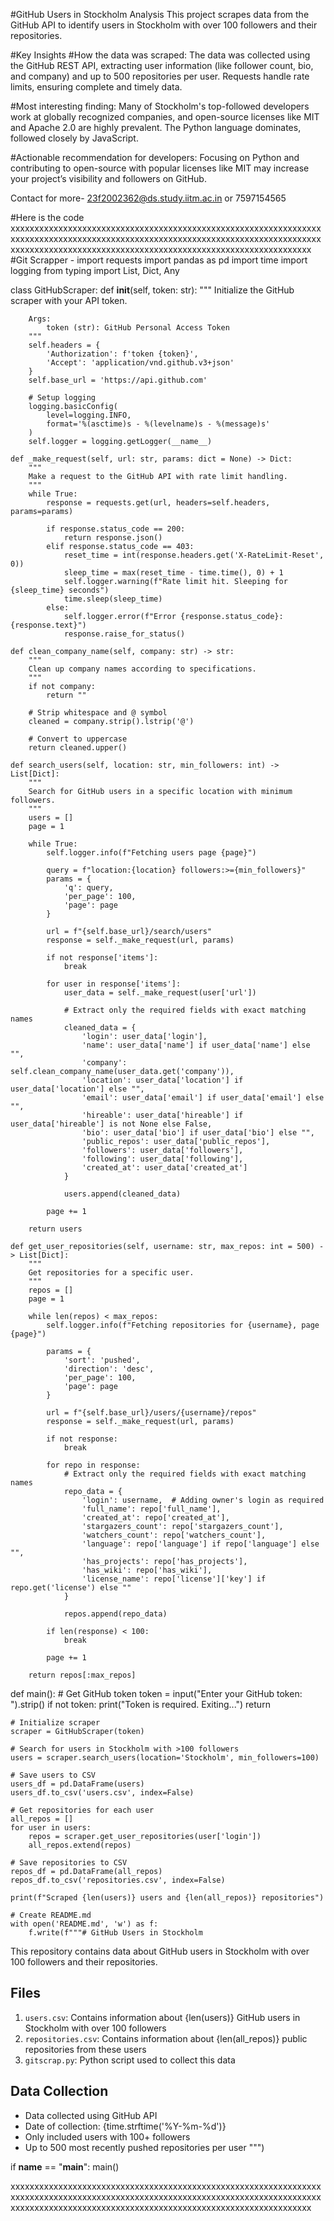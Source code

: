 #GitHub Users in Stockholm Analysis
This project scrapes data from the GitHub API to identify users in Stockholm with over 100 followers and their repositories.

#Key Insights
#How the data was scraped: 
The data was collected using the GitHub REST API, extracting user information (like follower count, bio, and company) and up to 500 repositories per user. Requests handle rate limits, ensuring complete and timely data.

#Most interesting finding:
Many of Stockholm's top-followed developers work at globally recognized companies, and open-source licenses like MIT and Apache 2.0 are highly prevalent. The Python language dominates, followed closely by JavaScript.

#Actionable recommendation for developers: 
Focusing on Python and contributing to open-source with popular licenses like MIT may increase your project’s visibility and followers on GitHub.



Contact for more- 23f2002362@ds.study.iitm.ac.in or 7597154565



#Here is the code
xxxxxxxxxxxxxxxxxxxxxxxxxxxxxxxxxxxxxxxxxxxxxxxxxxxxxxxxxxxxxxxxxxxxxxxxxxxxxxxxxxxxxxxxxxxxxxxxxxxxxxxxxxxxxxxxxxxxxxxxxxxxxxxxxxxxxxxxxxxxxxxxxxxxxxxxxxxxxxxxxxxxxxxxxxxxxxxxxxxxxxxxxxxxxxxxx
#Git Scrapper -
import requests
import pandas as pd
import time
import logging
from typing import List, Dict, Any

class GitHubScraper:
    def __init__(self, token: str):
        """
        Initialize the GitHub scraper with your API token.

        Args:
            token (str): GitHub Personal Access Token
        """
        self.headers = {
            'Authorization': f'token {token}',
            'Accept': 'application/vnd.github.v3+json'
        }
        self.base_url = 'https://api.github.com'

        # Setup logging
        logging.basicConfig(
            level=logging.INFO,
            format='%(asctime)s - %(levelname)s - %(message)s'
        )
        self.logger = logging.getLogger(__name__)

    def _make_request(self, url: str, params: dict = None) -> Dict:
        """
        Make a request to the GitHub API with rate limit handling.
        """
        while True:
            response = requests.get(url, headers=self.headers, params=params)

            if response.status_code == 200:
                return response.json()
            elif response.status_code == 403:
                reset_time = int(response.headers.get('X-RateLimit-Reset', 0))
                sleep_time = max(reset_time - time.time(), 0) + 1
                self.logger.warning(f"Rate limit hit. Sleeping for {sleep_time} seconds")
                time.sleep(sleep_time)
            else:
                self.logger.error(f"Error {response.status_code}: {response.text}")
                response.raise_for_status()

    def clean_company_name(self, company: str) -> str:
        """
        Clean up company names according to specifications.
        """
        if not company:
            return ""

        # Strip whitespace and @ symbol
        cleaned = company.strip().lstrip('@')

        # Convert to uppercase
        return cleaned.upper()

    def search_users(self, location: str, min_followers: int) -> List[Dict]:
        """
        Search for GitHub users in a specific location with minimum followers.
        """
        users = []
        page = 1

        while True:
            self.logger.info(f"Fetching users page {page}")

            query = f"location:{location} followers:>={min_followers}"
            params = {
                'q': query,
                'per_page': 100,
                'page': page
            }

            url = f"{self.base_url}/search/users"
            response = self._make_request(url, params)

            if not response['items']:
                break

            for user in response['items']:
                user_data = self._make_request(user['url'])

                # Extract only the required fields with exact matching names
                cleaned_data = {
                    'login': user_data['login'],
                    'name': user_data['name'] if user_data['name'] else "",
                    'company': self.clean_company_name(user_data.get('company')),
                    'location': user_data['location'] if user_data['location'] else "",
                    'email': user_data['email'] if user_data['email'] else "",
                    'hireable': user_data['hireable'] if user_data['hireable'] is not None else False,
                    'bio': user_data['bio'] if user_data['bio'] else "",
                    'public_repos': user_data['public_repos'],
                    'followers': user_data['followers'],
                    'following': user_data['following'],
                    'created_at': user_data['created_at']
                }

                users.append(cleaned_data)

            page += 1

        return users

    def get_user_repositories(self, username: str, max_repos: int = 500) -> List[Dict]:
        """
        Get repositories for a specific user.
        """
        repos = []
        page = 1

        while len(repos) < max_repos:
            self.logger.info(f"Fetching repositories for {username}, page {page}")

            params = {
                'sort': 'pushed',
                'direction': 'desc',
                'per_page': 100,
                'page': page
            }

            url = f"{self.base_url}/users/{username}/repos"
            response = self._make_request(url, params)

            if not response:
                break

            for repo in response:
                # Extract only the required fields with exact matching names
                repo_data = {
                    'login': username,  # Adding owner's login as required
                    'full_name': repo['full_name'],
                    'created_at': repo['created_at'],
                    'stargazers_count': repo['stargazers_count'],
                    'watchers_count': repo['watchers_count'],
                    'language': repo['language'] if repo['language'] else "",
                    'has_projects': repo['has_projects'],
                    'has_wiki': repo['has_wiki'],
                    'license_name': repo['license']['key'] if repo.get('license') else ""
                }

                repos.append(repo_data)

            if len(response) < 100:
                break

            page += 1

        return repos[:max_repos]

def main():
    # Get GitHub token
    token = input("Enter your GitHub token: ").strip()
    if not token:
        print("Token is required. Exiting...")
        return

    # Initialize scraper
    scraper = GitHubScraper(token)

    # Search for users in Stockholm with >100 followers
    users = scraper.search_users(location='Stockholm', min_followers=100)

    # Save users to CSV
    users_df = pd.DataFrame(users)
    users_df.to_csv('users.csv', index=False)

    # Get repositories for each user
    all_repos = []
    for user in users:
        repos = scraper.get_user_repositories(user['login'])
        all_repos.extend(repos)

    # Save repositories to CSV
    repos_df = pd.DataFrame(all_repos)
    repos_df.to_csv('repositories.csv', index=False)

    print(f"Scraped {len(users)} users and {len(all_repos)} repositories")

    # Create README.md
    with open('README.md', 'w') as f:
        f.write(f"""# GitHub Users in Stockholm

This repository contains data about GitHub users in Stockholm with over 100 followers and their repositories.

## Files

1. `users.csv`: Contains information about {len(users)} GitHub users in Stockholm with over 100 followers
2. `repositories.csv`: Contains information about {len(all_repos)} public repositories from these users
3. `gitscrap.py`: Python script used to collect this data

## Data Collection

- Data collected using GitHub API
- Date of collection: {time.strftime('%Y-%m-%d')}
- Only included users with 100+ followers
- Up to 500 most recently pushed repositories per user
""")

if __name__ == "__main__":
    main()





xxxxxxxxxxxxxxxxxxxxxxxxxxxxxxxxxxxxxxxxxxxxxxxxxxxxxxxxxxxxxxxxxxxxxxxxxxxxxxxxxxxxxxxxxxxxxxxxxxxxxxxxxxxxxxxxxxxxxxxxxxxxxxxxxxxxxxxxxxxxxxxxxxxxxxxxxxxxxxxxxxxxxxxxxxxxxxxxxxxxxxxxxxxxxxxxx


